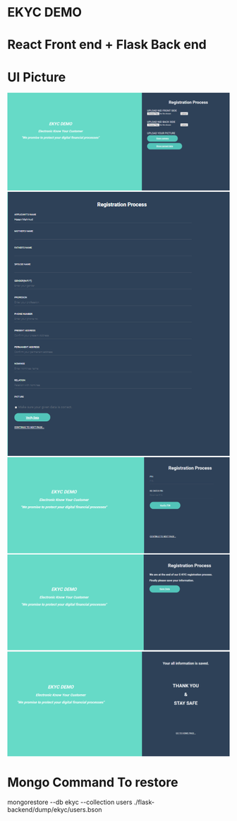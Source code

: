 # EKYC DEMO
# React Front end + Flask Back end

# UI Picture
![](images/im1.PNG)
![](images/im2.PNG)
![](images/im3.PNG)
![](images/im4.PNG)
![](images/im5.PNG)

# Mongo Command To restore
mongorestore --db ekyc --collection users ./flask-backend/dump/ekyc/users.bson
